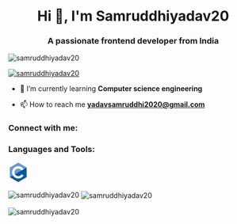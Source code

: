 <h1 align="center">Hi 👋, I'm Samruddhiyadav20</h1>
<h3 align="center">A passionate frontend developer from India</h3>

<p align="left"> <img src="https://komarev.com/ghpvc/?username=samruddhiyadav20&label=Profile%20views&color=0e75b6&style=flat" alt="samruddhiyadav20" /> </p>

<p align="left"> <a href="https://github.com/ryo-ma/github-profile-trophy"><img src="https://github-profile-trophy.vercel.app/?username=samruddhiyadav20" alt="samruddhiyadav20" /></a> </p>

- 🌱 I’m currently learning **Computer science engineering**

- 📫 How to reach me **yadavsamruddhi2020@gmail.com**

<h3 align="left">Connect with me:</h3>
<p align="left">
</p>

<h3 align="left">Languages and Tools:</h3>
<p align="left"> <a href="https://www.cprogramming.com/" target="_blank" rel="noreferrer"> <img src="https://raw.githubusercontent.com/devicons/devicon/master/icons/c/c-original.svg" alt="c" width="40" height="40"/> </a> </p>

<p><img align="left" src="https://github-readme-stats.vercel.app/api/top-langs?username=samruddhiyadav20&show_icons=true&locale=en&layout=compact" alt="samruddhiyadav20" /></p>

<p>&nbsp;<img align="center" src="https://github-readme-stats.vercel.app/api?username=samruddhiyadav20&show_icons=true&locale=en" alt="samruddhiyadav20" /></p>

<p><img align="center" src="https://github-readme-streak-stats.herokuapp.com/?user=samruddhiyadav20&" alt="samruddhiyadav20" /></p>

